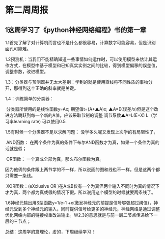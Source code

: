# 第二周周报

## 1这周学习了《python神经网络编程》书的第一章

1.1首先了解了对计算机而言也不是什么都很容易，计算数字可能容易，但是识别面孔可能难。

1.2预测机：当我们不能精确知道一些事情如何运作时，可以使用模型来估计其运作方式，在模型中基于模型和已知真实实例之间的比较，得到模型偏移的误差值，调整参数，改进模型。

1.3：分类器与预测器并无太大差别：学到的就是使用直线将不同性质的事物分开，那得到这个正确的斜率就是关键。

1.4：训练简单的分类器：

​    分类器所使用的是线性函数y=Ax; 期望值t=(A+▲A)x; ▲A=E(误差/x)但是这个改进方法跳跃到每一个新的A值，应该采取节制的调整 调节系数▲A=L(E+X)   L（学习率learning  rate) 可以使用0.5.

1.5有时候一个分类器不足以求解问题： 没学多久呢又发现上次学的有局限性了，

​          AND函数： 在两个条件为真的条件下布尔AND函数才为真，如果一个条件为真的话就是假；

​           OR函数： 一个真或全部为真，那么布尔函数为真。

​     因为他俩的条件跟上两节学的不一样，所以说画的图和线也不一样。但是这两个都只需要一条线。

​           XOR函数：(eXclusive OR )在A或B仅有一个为真但两个输入不同时为真的情况下才为真，两个都为真或假的情况下假。所以说用这个模型的时候就要两条线了。

1.6神经元输出用S型函数y=1/e-1  +x(激发神经元的前提是信号够强超过阈值)，神经元受到多个神经元的输入，同时提供信号给更多的神经元，神经网络是通过调整优化网络内部的链接权重改进输出。W2.3的意思就是与前一层二节点传递给下一层的三节点；

  总结：这周学的篇理论，虚的，下周继续学习！

  

